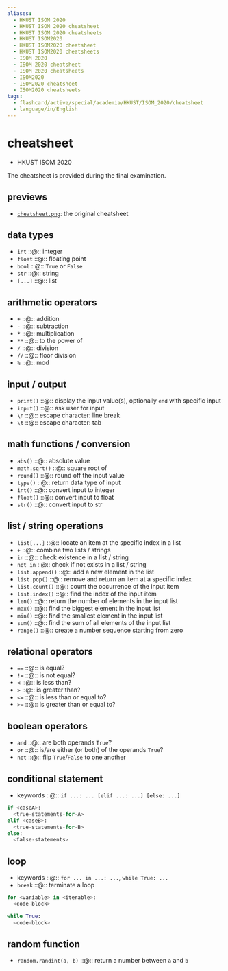 ```yaml
---
aliases:
  - HKUST ISOM 2020
  - HKUST ISOM 2020 cheatsheet
  - HKUST ISOM 2020 cheatsheets
  - HKUST ISOM2020
  - HKUST ISOM2020 cheatsheet
  - HKUST ISOM2020 cheatsheets
  - ISOM 2020
  - ISOM 2020 cheatsheet
  - ISOM 2020 cheatsheets
  - ISOM2020
  - ISOM2020 cheatsheet
  - ISOM2020 cheatsheets
tags:
  - flashcard/active/special/academia/HKUST/ISOM_2020/cheatsheet
  - language/in/English
---
```


# cheatsheet

- HKUST ISOM 2020

The cheatsheet is provided during the final examination.

## previews

- [`cheatsheet.png`](cheatsheet.png): the original cheatsheet

## data types

- `int` ::@:: integer <!--SR:!2025-10-22,284,330!2025-10-29,290,330-->
- `float` ::@:: floating point <!--SR:!2025-10-08,272,330!2025-10-06,272,330-->
- `bool` ::@:: `True` or `False` <!--SR:!2025-10-24,285,330!2025-09-30,267,330-->
- `str` ::@:: string <!--SR:!2029-01-08,1199,350!2025-10-07,271,330-->
- `[...]` ::@:: list <!--SR:!2029-01-12,1202,350!2025-10-13,277,330-->

## arithmetic operators

- `+` ::@:: addition <!--SR:!2025-10-16,280,330!2025-10-20,282,330-->
- `-` ::@:: subtraction <!--SR:!2025-10-14,278,330!2025-10-09,274,330-->
- `*` ::@:: multiplication <!--SR:!2025-10-02,268,330!2025-10-20,282,330-->
- `**` ::@:: to the power of <!--SR:!2025-10-14,278,330!2025-10-25,287,330-->
- `/` ::@:: division <!--SR:!2025-10-03,269,330!2025-10-21,282,330-->
- `//` ::@:: floor division <!--SR:!2025-10-10,274,330!2025-10-09,274,330-->
- `%` ::@:: mod <!--SR:!2025-10-01,267,330!2025-10-01,268,330-->

## input / output

- `print()` ::@:: display the input value(s), optionally `end` with specific input <!--SR:!2025-10-07,272,330!2025-10-23,284,330-->
- `input()` ::@:: ask user for input <!--SR:!2025-10-07,271,330!2029-01-04,1196,350-->
- `\n` ::@:: escape character: line break <!--SR:!2025-10-22,283,330!2025-10-04,270,330-->
- `\t` ::@:: escape character: tab <!--SR:!2029-01-09,1200,350!2025-10-19,281,330-->

## math functions / conversion

- `abs()` ::@:: absolute value <!--SR:!2025-10-05,271,330!2029-01-07,1199,350-->
- `math.sqrt()` ::@:: square root of <!--SR:!2025-10-19,281,330!2025-09-30,266,330-->
- `round()` ::@:: round off the input value <!--SR:!2025-10-22,284,330!2025-10-11,275,330-->
- `type()` ::@:: return data type of input <!--SR:!2025-09-30,267,330!2029-01-10,1200,350-->
- `int()` ::@:: convert input to integer <!--SR:!2025-10-01,268,330!2025-10-20,281,330-->
- `float()` ::@:: convert input to float <!--SR:!2025-10-28,289,330!2025-09-29,265,330-->
- `str()` ::@:: convert input to str <!--SR:!2025-10-21,283,330!2025-10-28,290,330-->

## list / string operations

- `list[...]` ::@:: locate an item at the specific index in a list <!--SR:!2025-10-10,275,330!2025-10-23,285,330-->
- `+` ::@:: combine two lists / strings <!--SR:!2025-10-24,286,330!2025-10-27,288,330-->
- `in` ::@:: check existence in a list / string <!--SR:!2025-10-12,276,330!2025-10-26,287,330-->
- `not in` ::@:: check if not exists in a list / string <!--SR:!2025-10-01,267,330!2025-10-21,282,330-->
- `list.append()` ::@:: add a new element in the list <!--SR:!2025-10-22,283,330!2025-10-24,286,330-->
- `list.pop()` ::@:: remove and return an item at a specific index <!--SR:!2025-10-01,268,330!2025-10-04,270,330-->
- `list.count()` ::@:: count the occurrence of the input item <!--SR:!2025-10-27,288,330!2025-10-28,289,330-->
- `list.index()` ::@:: find the index of the input item <!--SR:!2025-10-03,269,330!2025-10-02,268,330-->
- `len()` ::@:: return the number of elements in the input list <!--SR:!2025-10-10,274,330!2025-10-29,290,330-->
- `max()` ::@:: find the biggest element in the input list <!--SR:!2025-10-06,272,330!2025-10-09,273,330-->
- `min()` ::@:: find the smallest element in the input list <!--SR:!2025-10-06,270,330!2025-10-29,290,330-->
- `sum()` ::@:: find the sum of all elements of the input list <!--SR:!2025-10-12,276,330!2025-10-07,272,330-->
- `range()` ::@:: create a number sequence starting from zero <!--SR:!2025-10-15,279,330!2025-10-25,286,330-->

## relational operators

- `==` ::@:: is equal? <!--SR:!2025-09-29,265,330!2025-09-30,267,330-->
- `!=` ::@:: is not equal? <!--SR:!2025-10-08,273,330!2025-10-19,280,330-->
- `<` ::@:: is less than? <!--SR:!2025-10-26,287,330!2025-10-23,285,330-->
- `>` ::@:: is greater than? <!--SR:!2025-10-09,273,330!2025-10-24,285,330-->
- `<=` ::@:: is less than or equal to? <!--SR:!2025-10-19,281,330!2025-10-21,283,330-->
- `>=` ::@:: is greater than or equal to? <!--SR:!2025-10-13,277,330!2025-10-08,273,330-->

## boolean operators

- `and` ::@:: are both operands `True`? <!--SR:!2025-09-30,267,330!2025-10-05,269,330-->
- `or` ::@:: is/are either (or both) of the operands `True`? <!--SR:!2025-10-22,284,330!2025-10-23,285,330-->
- `not` ::@:: flip `True`/`False` to one another <!--SR:!2025-10-17,281,330!2025-10-11,275,330-->

## conditional statement

- keywords ::@:: `if ...: ... [elif ...: ...] [else: ...]` <!--SR:!2025-10-23,284,330!2025-10-21,283,330-->

```Python
if <caseA>:
  <true-statements-for-A>
elif <caseB>:
  <true-statements-for-B>
else:
  <false-statements>
```

## loop

- keywords ::@:: `for ... in ...: ...`, `while True: ...` <!--SR:!2025-10-20,281,330!2025-09-30,266,330-->
- `break` ::@:: terminate a loop <!--SR:!2025-09-30,267,330!2025-10-20,282,330-->

```Python
for <variable> in <iterable>:
  <code-block>
```

```Python
while True:
  <code-block>
```

## random function

- `random.randint(a, b)` ::@:: return a number between `a` and `b` <!--SR:!2025-10-08,272,330!2025-10-25,286,330-->
